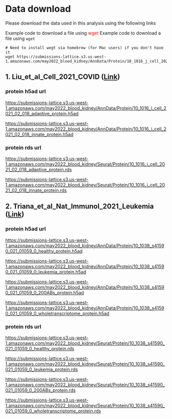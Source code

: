 # Data download

Please download the data used in this analysis using the following links

Example code to download a file using <span style="color: red;">wget</span>
Example code to download a file using `wget`
```{bash, engine.opts='-l'}
# Need to install wegt via homebrew (for Mac users) if you don't have it
wget https://submissions-lattice.s3.us-west-1.amazonaws.com/may2022_blood_kidney/AnnData/Protein/10_1016_j_cell_2021_02_018_adaptive_protein.h5ad
```

## 1.  Liu_et_al_Cell_2021_COVID ([Link](https://doi.org/10.1016/j.cell.2021.02.018)) 

### protein h5ad url

https://submissions-lattice.s3.us-west-1.amazonaws.com/may2022_blood_kidney/AnnData/Protein/10_1016_j_cell_2021_02_018_adaptive_protein.h5ad

https://submissions-lattice.s3.us-west-1.amazonaws.com/may2022_blood_kidney/AnnData/Protein/10_1016_j_cell_2021_02_018_innate_protein.h5ad

### protein rds url

https://submissions-lattice.s3.us-west-1.amazonaws.com/may2022_blood_kidney/Seurat/Protein/10_1016_j_cell_2021_02_018_adaptive_protein.rds

https://submissions-lattice.s3.us-west-1.amazonaws.com/may2022_blood_kidney/Seurat/Protein/10_1016_j_cell_2021_02_018_innate_protein.rds


## 2.  Triana_et_al_Nat_Immunol_2021_Leukemia ([Link](https://doi.org/10.1038/s41590-021-01059-0))

### protein h5ad url

https://submissions-lattice.s3.us-west-1.amazonaws.com/may2022_blood_kidney/AnnData/Protein/10_1038_s41590_021_01059_0_healthy_protein.h5ad

https://submissions-lattice.s3.us-west-1.amazonaws.com/may2022_blood_kidney/AnnData/Protein/10_1038_s41590_021_01059_0_leukemia_protein.h5ad

https://submissions-lattice.s3.us-west-1.amazonaws.com/may2022_blood_kidney/AnnData/Protein/10_1038_s41590_021_01059_0_200ABs_protein.h5ad

https://submissions-lattice.s3.us-west-1.amazonaws.com/may2022_blood_kidney/AnnData/Protein/10_1038_s41590_021_01059_0_wholetranscriptome_protein.h5ad

### protein rds url

https://submissions-lattice.s3.us-west-1.amazonaws.com/may2022_blood_kidney/Seurat/Protein/10_1038_s41590_021_01059_0_healthy_protein.rds

https://submissions-lattice.s3.us-west-1.amazonaws.com/may2022_blood_kidney/Seurat/Protein/10_1038_s41590_021_01059_0_leukemia_protein.rds

https://submissions-lattice.s3.us-west-1.amazonaws.com/may2022_blood_kidney/Seurat/Protein/10_1038_s41590_021_01059_0_200ABs_protein.rds

https://submissions-lattice.s3.us-west-1.amazonaws.com/may2022_blood_kidney/Seurat/Protein/10_1038_s41590_021_01059_0_wholetranscriptome_protein.rds




